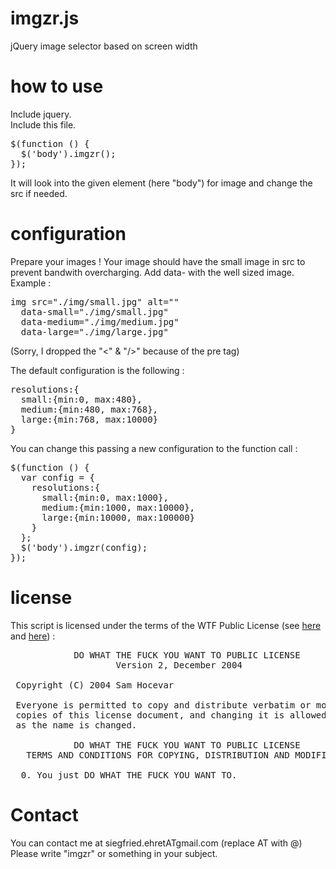 # imgzr.js
jQuery image selector based on screen width

# how to use
Include jquery.  
Include this file.  
<pre>
$(function () {
  $('body').imgzr();
});
</pre>
It will look into the given element (here "body") for image and change the src if needed.

# configuration
Prepare your images !
Your image should have the small image in src to prevent bandwith overcharging.
Add data-<size> with the well sized image.
Example : 
<pre>
img src="./img/small.jpg" alt="" 
  data-small="./img/small.jpg" 
  data-medium="./img/medium.jpg"
  data-large="./img/large.jpg"
</pre>
(Sorry, I dropped the "<" & "/>" because of the pre tag)

The default configuration is the following :
<pre>
resolutions:{
  small:{min:0, max:480},
  medium:{min:480, max:768},
  large:{min:768, max:10000}
}
</pre>
You can change this passing a new configuration to the function call :
<pre>
$(function () {
  var config = {
    resolutions:{
      small:{min:0, max:1000},
      medium:{min:1000, max:10000},
      large:{min:10000, max:100000}
    }
  };
  $('body').imgzr(config);
});
</pre>

# license
This script is licensed under the terms of the WTF Public License (see [here](http://en.wikipedia.org/wiki/WTFPL) and [here](http://sam.zoy.org/wtfpl/)) :
<pre>
            DO WHAT THE FUCK YOU WANT TO PUBLIC LICENSE 
                    Version 2, December 2004 

 Copyright (C) 2004 Sam Hocevar <sam@hocevar.net> 

 Everyone is permitted to copy and distribute verbatim or modified 
 copies of this license document, and changing it is allowed as long 
 as the name is changed. 

            DO WHAT THE FUCK YOU WANT TO PUBLIC LICENSE 
   TERMS AND CONDITIONS FOR COPYING, DISTRIBUTION AND MODIFICATION 

  0. You just DO WHAT THE FUCK YOU WANT TO. 
</pre>

# Contact
You can contact me at siegfried.ehretATgmail.com
(replace AT with @)
Please write "imgzr" or something in your subject.